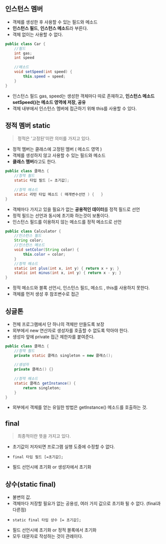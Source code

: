 ## 인스턴스 멤버
- 객체를 생성한 후 사용할 수 있는 필드와 메소드
- **인스턴스 필드**, **인스턴스 메소드**라 부른다.
- 객체 없이는 사용할 수 없다.
```java
public class Car {
    //필드
    int gas;
    int speed
    
    //메소드
    void setSpeed(int speed) {
        this.speed = speed;
    }
}
```
- 인스턴스 필드 gas, speed는 생성한 객체마다 따로 존재하고, **인스턴스 메소드 setSpeed()는 메소드 영역에 저장, 공유**
- 객체 내부에서 인스턴스 멤버에 접근하기 위해 this를 사용할 수 있다.

## 정적 멤버 static
> 정적은 '고정된'이란 의미를 가지고 있다.
- 정적 멤버는 클래스에 고정된 멤버 ( 메소드 영역 )
- 객체를 생성하지 않고 사용할 수 있는 필드와 메소드
- **클래스 멤버**라고도 한다.
```java
public class 클래스 {
    //정적 필드
    static 타입 필드 [= 초기값];
    
    //정적 메소드
    static 리턴 타입 메소드 ( 매개변수선언 ) {   }
}
```
- 객체마다 가지고 있을 필요가 없는 **공용적인 데이터**를 정적 필드로 선언
- 정적 필드는 선언과 동시에 초기화 하는것이 보통이다.
- 인스턴스 필드를 이용하지 않는 메소드를 정적 메소드로 선언
```java
public class Calculator {
    //인스턴스 필드
    String color;
    //인스턴스 메소드
    void setColor(String color) {
        this.color = color;
    }
    //정적 메소드
    static int plus(int x, int y) { return x + y; }
    static int minus(int x, int y) { return x - y; }
}
```
- 정적 메소드와 블록 선언시, 인스턴스 필드, 메소드 , this를 사용하지 못한다.
- 객체를 먼저 생성 후 참조변수로 접근

## 싱글톤
- 전체 프로그램에서 단 하나의 객체만 만들도록 보장
- 외부에서 new 연산자로 생성자를 호출할 수 없도록 막아야 한다.
- 생성자 앞에 private 접근 제한자를 붙여준다.
```java
public class 클래스 {
    //정적 필드
    private static 클래스 singleton = new 클래스();
    
    //생성자
    private 클래스() {}
    
    //정적 메소드
    static 클래스 getInstance() {
        return singleton;
    }
}
```
- 외부에서 객체를 얻는 유일한 방법은 getInstance() 메소드를 호출하는 것.

## final
>최종적이란 뜻을 가지고 있다.
- 초기값이 저자되면 프로그램 실행 도중에 수정할 수 없다.
-     final 타입 필드 [=초기값];
- 필드 선언시에 초기화 or 생성자에서 초기화

## 상수(static final)
- 불변의 값.
- 객체마다 저장할 필요가 없는 공용성, 여러 가지 값으로 초기화 될 수 없다. (final과 다른점)
-     static final 타입 상수 [= 초기값];
- 필드 선언시에 초기화 or 정적 블록에서 초기화
- 모두 대문자로 작성하는 것이 관례이다.

